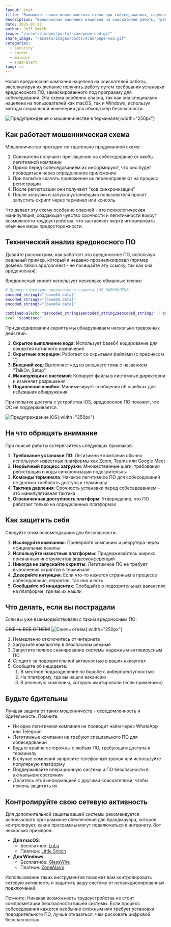 ```yaml
---
layout: post
title: "Внимание: новая мошенническая схема при собеседованиях, нацеленная на пользователей macOS и Windows"
description: "Вредоносная кампания нацелена на соискателей работы, требуя установки поддельного программного обеспечения для собеседований. Узнайте, как распознать эту схему и защитить себя."
date: 2025-01-12
author: Jeff Smith
image: "/assets/images/posts/scam/pepe-nod.gif"
share_image: "/assets/images/posts/scam/pepe-nod.gif"
categories: 
  - security
  - career
  - malware
  - scam-alert
lang: ru
---
```


Новая вредоносная кампания нацелена на соискателей работы, эксплуатируя их желание получить работу путем требования установки вредоносного ПО, замаскированного под программу для собеседований. Эта схема особенно опасна, так как она специально нацелена на пользователей как macOS, так и Windows, используя методы социальной инженерии для обхода мер безопасности.

![Предупреждение о мошенничестве в терминале](/assets/images/posts/scam/pepe-nod.gif){:width="250px"}

## Как работает мошенническая схема

Мошенничество проходит по тщательно продуманной схеме:

1. Соискатели получают приглашение на собеседование от якобы легитимной компании
2. Прямо перед собеседованием их информируют, что оно будет проводиться через определенное приложение
3. При попытке скачать приложение их перенаправляют на процесс регистрации
4. После регистрации они получают "код синхронизации"
5. После загрузки и запуска установщика пользователя просят запустить скрипт через терминал или консоль

Что делает эту схему особенно опасной - это психологическая манипуляция, создающая чувство срочности и легитимности вокруг возможности трудоустройства, что заставляет жертв игнорировать обычные меры предосторожности.

## Технический анализ вредоносного ПО

Давайте рассмотрим, как работает это вредоносное ПО, используя реальный пример, который я недавно проанализировал (пример домена: talkon.app/connect - не посещайте эту ссылку, так как она вредоносная).

Вредоносный скрипт использует несколько обманных техник:

```bash
# Пример структуры вредоносного скрипта (НЕ ВЫПОЛНЯТЬ):
encoded_string1="[base64 data]"
encoded_string2="[base64 data]"
encoded_string3="[base64 data]"

combined=$(echo "$encoded_string1$encoded_string2$encoded_string3" | base64 -d)
eval "$combined"
```

При декодировании скрипта мы обнаруживаем несколько тревожных действий:

1. **Скрытое выполнение кода**: Использует base64 кодирование для сокрытия истинного назначения
2. **Скрытные операции**: Работает со скрытыми файлами (с префиксом '.')
3. **Внешний код**: Выполняет код из внешнего тома с названием "TalkOn_Setup"
4. **Манипуляции с системой**: Копирует файлы в системные директории и изменяет разрешения
5. **Подавление ошибок**: Минимизирует сообщения об ошибках для избежания обнаружения

При попытке доступа с устройства iOS, вредоносное ПО покажет, что ОС не поддерживается.

![Предупреждение iOS](/assets/images/posts/scam/zoom-scam.png){:width="250px"}

## На что обращать внимание

При поиске работы остерегайтесь следующих признаков:

1. **Требование установки ПО**: Легитимные компании обычно используют известные платформы как Zoom, Teams или Google Meet
2. **Необычный процесс загрузки**: Множественные шаги, требования регистрации и коды синхронизации подозрительны
3. **Команды терминала**: Никакое легитимное ПО для собеседований не должно требовать доступа к терминалу
4. **Тактика давления**: Срочность установки перед собеседованием - это манипулятивная тактика
5. **Ограниченная доступность платформ**: Утверждение, что ПО работает только на определенных платформах

## Как защитить себя

Следуйте этим рекомендациям для безопасности:

1. **Исследуйте компанию**: Проверяйте компанию и рекрутера через официальные каналы
2. **Используйте известные платформы**: Придерживайтесь широко признанных инструментов видеоконференций
3. **Никогда не запускайте скрипты**: Легитимное ПО не требует выполнения скриптов в терминале
4. **Доверяйте интуиции**: Если что-то кажется странным в процессе собеседования, вероятно, так оно и есть
5. **Сообщайте об инцидентах**: Сообщайте о подозрительных вакансиях на платформе, где вы их нашли

## Что делать, если вы пострадали

Если вы уже взаимодействовали с таким вредоносным ПО:

<del>СЖЕЧЬ ВСЁ ОГНЁМ!</del>
![Сжечь огнём](/assets/images/posts/scam/pepe-the-frog-torch.gif){:width="250px"}

1. Немедленно отключитесь от интернета
2. Загрузите компьютер в безопасном режиме
3. Запустите полное сканирование системы надежным антивирусным ПО
4. Следите за подозрительной активностью в ваших аккаунтах
5. Сообщите об инциденте:
   1. В местное подразделение по борьбе с киберпреступностью
   2. На платформу, где вы нашли вакансию
   3. В реальную компанию, которую имитировали (если применимо)

## Будьте бдительны

Лучшая защита от таких мошенничеств - осведомленность и бдительность. Помните:

- Ни одна легитимная компания не проводит найм через WhatsApp или Telegram
- Легитимные компании не требуют специального ПО для собеседований
- Будьте крайне осторожны с любым ПО, требующим доступа к терминалу
- В случае сомнений запросите телефонный звонок или используйте популярную платформу
- Поддерживайте операционную систему и ПО безопасности в актуальном состоянии
- Делитесь этой информацией с другими соискателями, чтобы помочь защитить их

## Контролируйте свою сетевую активность

Для дополнительной защиты вашей системы рекомендуется использовать программное обеспечение для брандмауэра, которое контролирует, какие программы могут подключаться к интернету. Вот несколько примеров:

- **Для macOS**: 
  - Бесплатное: [LuLu](https://objective-see.org/products/lulu.html)
  - Платное: [Little Snitch](https://www.obdev.at/products/littlesnitch/index.html)
- **Для Windows**: 
  - Бесплатное: [GlassWire](https://www.glasswire.com/)
  - Платное: [ZoneAlarm](https://www.zonealarm.com/software/free-firewall/)

Использование таких инструментов поможет вам контролировать сетевую активность и защитить вашу систему от несанкционированных подключений. 

Помните: Никакая возможность трудоустройства не стоит компрометации безопасности вашей системы. Если процесс собеседования кажется необычно сложным или требует установки подозрительного ПО, лучше отказаться, чем рисковать цифровой безопасностью.

